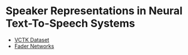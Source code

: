 
# Speaker Representations in Neural Text-To-Speech Systems

* [VCTK Dataset](vctk.md)
* [Fader Networks](fader_networks.md)

